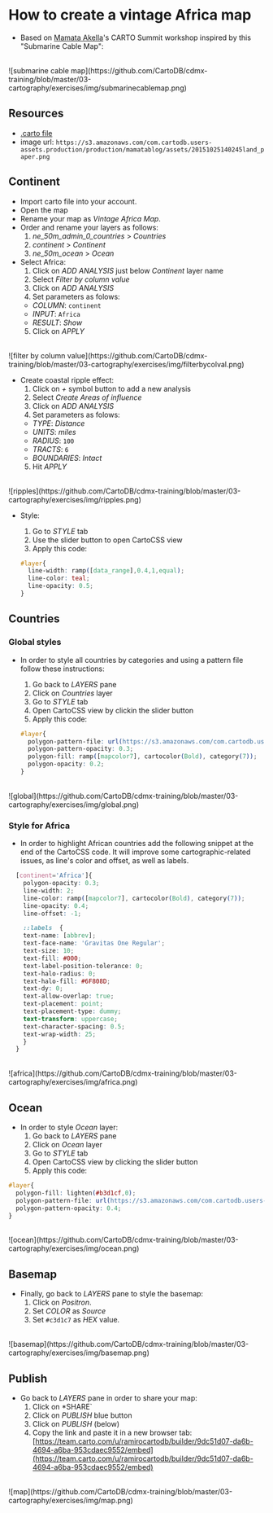 # How to create a vintage Africa map

+ Based on [Mamata Akella](https://team.carto.com/u/mamataakella/me)'s CARTO Summit workshop inspired by this "Submarine Cable Map":

<br>
![submarine cable map](https://github.com/CartoDB/cdmx-training/blob/master/03-cartography/exercises/img/submarinecablemap.png)
<br>

## Resources

+ [.carto file](https://drive.google.com/file/d/0B9k_lcYQZACgY1k2RHV3MGx3MTg/view?usp=sharing)
+ image url: `https://s3.amazonaws.com/com.cartodb.users-assets.production/production/mamatablog/assets/20151025140245land_paper.png`

## Continent

+ Import carto file into your account.
+ Open the map
+ Rename your map as *Vintage Africa Map*.
+ Order and rename your layers as follows:
  1. *ne_50m_admin_0_countries* > *Countries*
  2. *continent* > *Continent*
  3. *ne_50m_ocean* > *Ocean*
+ Select Africa:
  1. Click on *ADD ANALYSIS* just below *Continent* layer name
  2. Select *Filter by column value*
  3. Click on *ADD ANALYSIS*
  4. Set parameters as folows:
    * *COLUMN*: `continent`
    * *INPUT*: `Africa`
    * *RESULT*: *Show*
  5. Click on *APPLY*

<br>
![filter by column value](https://github.com/CartoDB/cdmx-training/blob/master/03-cartography/exercises/img/filterbycolval.png)
<br>

+ Create coastal ripple effect:
  1. Click on *+* symbol button to add a new analysis 
  2. Select *Create  Areas of influence*
  3. Click on *ADD ANALYSIS*
  4. Set parameters as folows:
    * *TYPE*: *Distance*
    * *UNITS*: *miles*
    * *RADIUS*: `100`
    * *TRACTS*: `6`
    * *BOUNDARIES*: *Intact*
  5. Hit *APPLY*

<br>
![ripples](https://github.com/CartoDB/cdmx-training/blob/master/03-cartography/exercises/img/ripples.png)
<br>

* Style:
  1. Go to *STYLE* tab
  2. Use the slider button to open CartoCSS view
  3. Apply this code:

  ```css
  #layer{
    line-width: ramp([data_range],0.4,1,equal);
    line-color: teal;
    line-opacity: 0.5;
  }
  ```

## Countries

### Global styles

+ In order to style all countries by categories and using a pattern file follow these instructions:
  1. Go back to *LAYERS* pane
  2. Click on *Countries* layer
  3. Go to *STYLE* tab
  4. Open CartoCSS view by clickin the slider button
  5. Apply this code:

  ```css
  #layer{
    polygon-pattern-file: url(https://s3.amazonaws.com/com.cartodb.users-assets.production/production/mamatablog/assets/20151025140245land_paper.png);
    polygon-pattern-opacity: 0.3;
    polygon-fill: ramp([mapcolor7], cartocolor(Bold), category(7));
    polygon-opacity: 0.2;
  }
  ```

<br>
![global](https://github.com/CartoDB/cdmx-training/blob/master/03-cartography/exercises/img/global.png)
<br>

### Style for Africa

+ In order to highlight African countries add the following snippet at the end of the CartoCSS code. It will improve some cartographic-related issues, as line's color and offset, as well as labels.

```css
  [continent='Africa']{ 
    polygon-opacity: 0.3;
    line-width: 2;
    line-color: ramp([mapcolor7], cartocolor(Bold), category(7));
    line-opacity: 0.4;
    line-offset: -1;

    ::labels  {
    text-name: [abbrev];
    text-face-name: 'Gravitas One Regular';
    text-size: 10;
    text-fill: #000;
    text-label-position-tolerance: 0;
    text-halo-radius: 0;
    text-halo-fill: #6F808D;
    text-dy: 0;
    text-allow-overlap: true;
    text-placement: point;
    text-placement-type: dummy;
    text-transform: uppercase;
    text-character-spacing: 0.5;
    text-wrap-width: 25;
    }
  }
```

<br>
![africa](https://github.com/CartoDB/cdmx-training/blob/master/03-cartography/exercises/img/africa.png)
<br>

## Ocean

+ In order to style *Ocean* layer:
  1. Go back to *LAYERS* pane
  2. Click on *Ocean* layer
  3. Go to *STYLE* tab
  4. Open CartoCSS view by clicking the slider button
  5. Apply this code:

```css
#layer{
  polygon-fill: lighten(#b3d1cf,0);
  polygon-pattern-file: url(https://s3.amazonaws.com/com.cartodb.users-assets.production/production/mamatablog/assets/20151025140245land_paper.png);
  polygon-pattern-opacity: 0.4;
}
```

<br>
![ocean](https://github.com/CartoDB/cdmx-training/blob/master/03-cartography/exercises/img/ocean.png)
<br>

## Basemap

+ Finally, go back to *LAYERS* pane to style the basemap:
  1. Click on *Positron*.
  2. Set *COLOR* as *Source*
  3. Set `#c3d1c7` as *HEX* value.

<br>
![basemap](https://github.com/CartoDB/cdmx-training/blob/master/03-cartography/exercises/img/basemap.png)
<br>

## Publish

+ Go back to *LAYERS* pane in order to share your map:
  1. Click on *SHARE`
  2. Click on *PUBLISH* blue button
  3. Click on *PUBLISH* (below)
  3. Copy the link and paste it in a new browser tab: [https://team.carto.com/u/ramirocartodb/builder/9dc51d07-da6b-4694-a6ba-953cdaec9552/embed](https://team.carto.com/u/ramirocartodb/builder/9dc51d07-da6b-4694-a6ba-953cdaec9552/embed)

<br>
![map](https://github.com/CartoDB/cdmx-training/blob/master/03-cartography/exercises/img/map.png)
<br>

